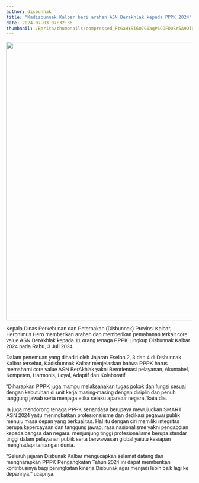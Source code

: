 ```yaml
---
author: disbunnak
title: "Kadisbunnak Kalbar beri arahan ASN Berakhlak kepada PPPK 2024"
date: 2024-07-03 07:32:36
thumbnail: /Berita/thumbnails/compressed_FtGaHYSi6O7G0aqP6CQFDOSr5A9QlxGlclf5EMlE.jpg
---
```

<p><img src="/images/3KeszF5B5E7fSuht6zHc.jpeg" width="1000" height="750" alt="" style="display: block; margin-left: auto; margin-right: auto;" /></p>

<p class="MsoNormal" style="margin-bottom: 0cm; text-align: left;"><span style="font-family: Arial, sans-serif;">Kepala Dinas Perkebunan dan Peternakan (Disbunnak) Provinsi Kalbar, Heronimus Hero memberikan arahan dan memberikan pemahanan terkait core value ASN BerAkhlak kepada 11 orang tenaga PPPK Lingkup Disbunnak Kalbar 2024 pada Rabu, 3 Juli 2024.</span></p>

<p class="MsoNormal" style="margin-bottom: 0cm; text-align: left;"><span style="font-family: Arial, sans-serif;">Dalam pertemuan yang dihadiri oleh Jajaran Eselon 2, 3 dan 4 di Disbunnak Kalbar tersebut, Kadisbunnak Kalbar menjelaskan bahwa PPPK harus memahami core value ASN BerAkhlak yakni Berorientasi pelayanan, Akuntabel, Kompeten, Harmonis, Loyal, Adaptif dan Kolaboratif.&nbsp;</span></p>

<p class="MsoNormal" style="margin-bottom: 0cm; text-align: left;"><span style="font-family: Arial, sans-serif;">"Diharapkan PPPK juga mampu melaksanakan tugas pokok dan fungsi sesuai dengan kebutuhan di unit kerja masing-masing dengan disiplin dan penuh tanggung jawab serta menjaga etika selaku aparatur negara,"kata dia.</span></p>

<p class="MsoNormal" style="margin-bottom: 0cm; text-align: left;"><span style="font-family: Arial, sans-serif;">Ia juga mendorong tenaga PPPK senantiasa berupaya mewujudkan SMART ASN 2024 yaitu meningkatkan profesionalisme dan dedikasi pegawai publik menuju masa depan yang berkualitas. Hal itu dengan ciri memiliki integritas&nbsp; berupa kepercayaan dan tanggung jawab, rasa nasionalisme yakni pengabdian kepada bangsa dan negara, menjunjung tinggi profesionalisme berupa standar tinggi dalam pelayanan publik serta berwawasan global yaiutu kesiapan menghadapi tantangan dunia.</span></p>

<p class="MsoNormal" style="margin-bottom: 0cm; text-align: left;"><span style="font-family: Arial, sans-serif;">"Seluruh jajaran Disbunak Kalbar mengucapkan selamat datang dan mengharapkan PPPK Pengangkatan Tahun 2024 ini dapat memberikan kontribusinya bagi peningkatan kinerja Disbunak agar menjadi lebih baik lagi ke depannya," ucapnya.</span></p>

<p></p>
